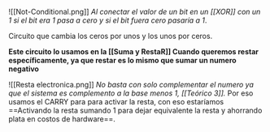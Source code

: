 ![[Not-Conditional.png]]
*Al conectar el valor de un bit en un [[XOR]] con un 1 si el bit era 1 pasa a cero y si el bit fuera cero pasaría a 1*. 

Circuito que cambia los ceros por unos y los unos por ceros.

**Este circuito lo usamos en la [[Suma y RestaR]] Cuando queremos restar específicamente, ya que restar es lo mismo que sumar un numero negativo** 

![[Resta electronica.png]]
*No basta con solo complementar el numero ya que el sistema es complemento a la base menos 1, [[Teórico 3]].*
Por eso usamos el CARRY para para activar la resta, con eso estaríamos ==Activando la resta sumando 1 para dejar equivalente la resta y ahorrando plata en costos de hardware==. 
